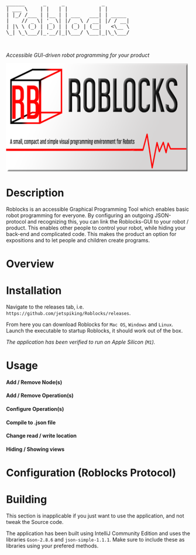 <pre>
______      _     _            _        
| ___ \    | |   | |          | |       
| |_/ /___ | |__ | | ___   ___| | _____ 
|    // _ \| '_ \| |/ _ \ / __| |/ / __|
| |\ \ (_) | |_) | | (_) | (__|   <\__ \
\_| \_\___/|_.__/|_|\___/ \___|_|\_\___/
                                        
                                        
</pre>
_Accessible GUI-driven robot programming for your product_

![Splashscreen](https://raw.githubusercontent.com/jetspiking/Roblocks/main/Images/Splashscreen.png)

# Description
Roblocks is an accessible Graphical Programming Tool which enables basic robot programming for everyone. By configuring an outgoing JSON-protocol and recognizing this, you can link the Roblocks-GUI to your robot / product. This enables other people to control your robot, while hiding your back-end and complicated code. This makes the product an option for expositions and to let people and children create programs. 

# Overview

# Installation
Navigate to the releases tab, i.e. 
```https://github.com/jetspiking/Roblocks/releases```. 

From here you can download Roblocks for ```Mac OS```, ```Windows``` and ```Linux```. 
Launch the executable to startup Roblocks, it should work out of the box. 

_The application has been verified to run on Apple Silicon (```M1```)._

# Usage

#### Add / Remove Node(s)

#### Add / Remove Operation(s)

#### Configure Operation(s)

#### Compile to .json file

#### Change read / write location

#### Hiding / Showing views

# Configuration (Roblocks Protocol)


# Building
This section is inapplicable if you just want to use the application, and not tweak the Source code.  

The application has been built using IntelliJ Community Edition and uses the libraries ```Gson-2.8.6``` and ```json-simple-1.1.1```. Make sure to include these as libraries using your prefered methods. 
